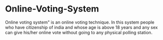 # Online-Voting-System
Online voting system" is an online voting technique. In this system people who have citizenship of india and whose age is above 18 years and any sex can give his/her online vote without going to any physical polling station.
